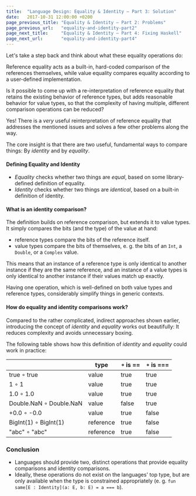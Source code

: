 ```yaml
---
title:  "Language Design: Equality & Identity – Part 3: Solution"
date:   2017-10-31 12:00:00 +0200
page_previous_title: "Equality & Identity – Part 2: Problems"
page_previous_url:   "equality-and-identity-part2"
page_next_title:     "Equality & Identity – Part 4: Fixing Haskell"
page_next_url:       "equality-and-identity-part4"
---
```


Let's take a step back and think about what these equality operations do:

Reference equality acts as a built-in, hard-coded comparison of the references themselves,
while value equality compares equality according to a user-defined implementation.

Is it possible to come up with a re-interpretation of reference equality that retains the existing
behavior of reference types, but adds reasonable behavior for value types, so that the complexity
of having multiple, different comparison operations can be reduced?

Yes! There is a _very_ useful reinterpretation of reference equality that
addresses the mentioned issues and solves a few other problems along the way.

The core insight is that there are two useful, fundamental ways to compare things: By _identity_ and by _equality_.

#### Defining Equality and Identity

- _Equality_ checks whether two things are _equal_, based on some library-defined definition of equality.
- _Identity_ checks whether two things are _identical_, based on a built-in definition of identity.

#### What is an identity comparison?

The definition builds on reference comparison, but extends it to value types.
It simply compares the bits (and the type) of the value at hand:

- reference types compare the bits of the reference itself.
- value types compare the bits of themselves, e. g. the bits of an `Int`, a `Double`, or a `Complex` value.

This means that an instance of a reference type is only identical to another instance if they are the same reference, and an instance of a value types is only identical to another instance if their values match up exactly.

Having one operation, which is well-defined on both value types and reference types, considerably simplify things in generic contexts.

#### How do equality and identity comparisons work?

Compared to the rather complicated, indirect approaches shown earlier, introducing the concept of _identity_ and _equality_ works out beautifully:
It reduces complexity and avoids unnecessary boxing.

The following table shows how this definition of _identity_ and _equality_ could work in practice:

|                       | type      | ∘ is ==  | ∘ is === |
|-----------------------|-----------|----------|----------|
|true ∘ true            | value     | true     | true     |
|1 ∘ 1                  | value     | true     | true     |
|1.0 ∘ 1.0              | value     | true     | true     |
|Double.NaN ∘ Double.NaN| value     | false    | true     |
| +0.0 ∘ -0.0           | value     | true     | false    |
|BigInt(1) ∘ BigInt(1)  | reference | true     | false    |
|"abc" ∘ "abc"          | reference | true     | false    |

### Conclusion

- Languages should provide two, distinct operations that provide equality comparisons and identity comparisons.
- Ideally, these operations do not exist on the languages' top type, but are only available when the type is constrained
  appropriately (e. g. `fun same[E : Identity](a: E, b: E) = a === b`).
